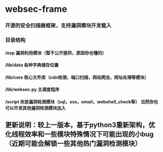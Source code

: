 # websec-frame
### 开源的安全扫描器框架，支持漏洞模块开发载入

### 目录结构
#### /exp   漏洞利用模块（暂不公开提供，原因你也懂的）
#### /lib/data 各种字典储存位置
#### /lib/core 核心文件库（cdn检测，端口扫描，网站爬虫，网址处理等模块）
#### /lib/websec.py 主调度程序
#### /script 存放漏洞检测模块（sql，xss，email，webshell_check等） 当然你也可以开发其他漏洞检测模块加入

## 更新说明：较上一版本，基于python3重新架构，优化线程效率和一些模块特殊情况下可能出现的小bug（近期可能会解锁一些其他热门漏洞检测模块）
